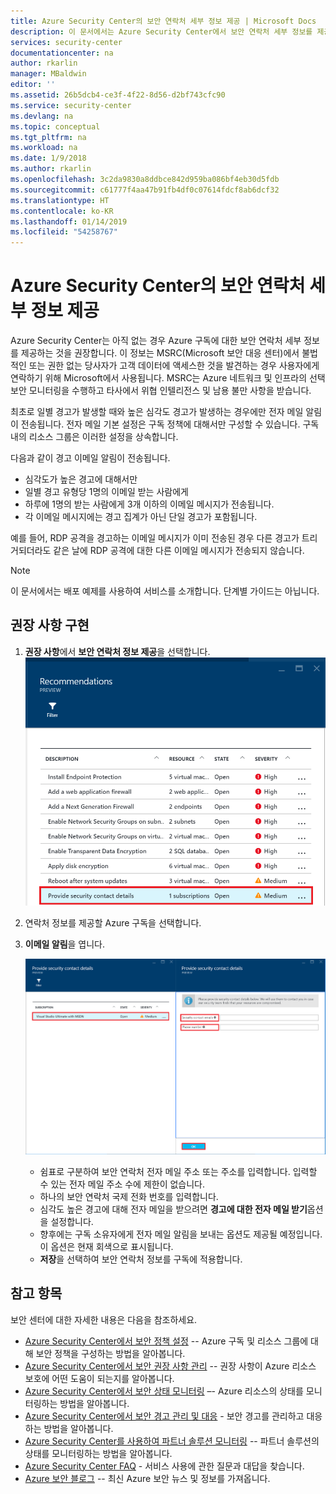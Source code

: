 ```yaml
---
title: Azure Security Center의 보안 연락처 세부 정보 제공 | Microsoft Docs
description: 이 문서에서는 Azure Security Center에서 보안 연락처 세부 정보를 제공하는 방법을 보여 줍니다.
services: security-center
documentationcenter: na
author: rkarlin
manager: MBaldwin
editor: ''
ms.assetid: 26b5dcb4-ce3f-4f22-8d56-d2bf743cfc90
ms.service: security-center
ms.devlang: na
ms.topic: conceptual
ms.tgt_pltfrm: na
ms.workload: na
ms.date: 1/9/2018
ms.author: rkarlin
ms.openlocfilehash: 3c2da9830a8ddbce842d959ba086bf4eb30d5fdb
ms.sourcegitcommit: c61777f4aa47b91fb4df0c07614fdcf8ab6dcf32
ms.translationtype: HT
ms.contentlocale: ko-KR
ms.lasthandoff: 01/14/2019
ms.locfileid: "54258767"
---
```

# <a name="provide-security-contact-details-in-azure-security-center"></a>Azure Security Center의 보안 연락처 세부 정보 제공
Azure Security Center는 아직 없는 경우 Azure 구독에 대한 보안 연락처 세부 정보를 제공하는 것을 권장합니다. 이 정보는 MSRC(Microsoft 보안 대응 센터)에서 불법적인 또는 권한 없는 당사자가 고객 데이터에 액세스한 것을 발견하는 경우 사용자에게 연락하기 위해 Microsoft에서 사용됩니다. MSRC는 Azure 네트워크 및 인프라의 선택 보안 모니터링을 수행하고 타사에서 위협 인텔리전스 및 남용 불만 사항을 받습니다.

최초로 일별 경고가 발생할 때와 높은 심각도 경고가 발생하는 경우에만 전자 메일 알림이 전송됩니다. 전자 메일 기본 설정은 구독 정책에 대해서만 구성할 수 있습니다. 구독 내의 리소스 그룹은 이러한 설정을 상속합니다. 

다음과 같이 경고 이메일 알림이 전송됩니다.
- 심각도가 높은 경고에 대해서만
- 일별 경고 유형당 1명의 이메일 받는 사람에게  
- 하루에 1명의 받는 사람에게 3개 이하의 이메일 메시지가 전송됩니다.
- 각 이메일 메시지에는 경고 집계가 아닌 단일 경고가 포함됩니다.
 
예를 들어, RDP 공격을 경고하는 이메일 메시지가 이미 전송된 경우 다른 경고가 트리거되더라도 같은 날에 RDP 공격에 대한 다른 이메일 메시지가 전송되지 않습니다. 
 

> [!NOTE]
> 이 문서에서는 배포 예제를 사용하여 서비스를 소개합니다.  단계별 가이드는 아닙니다.
>
>

## <a name="implement-the-recommendation"></a>권장 사항 구현
1. **권장 사항**에서 **보안 연락처 정보 제공**을 선택합니다.
   ![보안 연락처 제공][1]
2. 연락처 정보를 제공할 Azure 구독을 선택합니다.
3. **이메일 알림**을 엽니다.

   ![보안 연락처 세부 정보 제공][2]

   * 쉼표로 구분하여 보안 연락처 전자 메일 주소 또는 주소를 입력합니다. 입력할 수 있는 전자 메일 주소 수에 제한이 없습니다.
   * 하나의 보안 연락처 국제 전화 번호를 입력합니다.
   * 심각도 높은 경고에 대해 전자 메일을 받으려면 **경고에 대한 전자 메일 받기**옵션을 설정합니다.
   * 향후에는 구독 소유자에게 전자 메일 알림을 보내는 옵션도 제공될 예정입니다. 이 옵션은 현재 회색으로 표시됩니다.
   * **저장**을 선택하여 보안 연락처 정보를 구독에 적용합니다.

## <a name="see-also"></a>참고 항목
보안 센터에 대한 자세한 내용은 다음을 참조하세요.

* [Azure Security Center에서 보안 정책 설정](tutorial-security-policy.md) -- Azure 구독 및 리소스 그룹에 대해 보안 정책을 구성하는 방법을 알아봅니다.
* [Azure Security Center에서 보안 권장 사항 관리](security-center-recommendations.md) -- 권장 사항이 Azure 리소스 보호에 어떤 도움이 되는지를 알아봅니다.
* [Azure Security Center에서 보안 상태 모니터링](security-center-monitoring.md) –- Azure 리소스의 상태를 모니터링하는 방법을 알아봅니다.
* [Azure Security Center에서 보안 경고 관리 및 대응](security-center-managing-and-responding-alerts.md) - 보안 경고를 관리하고 대응하는 방법을 알아봅니다.
* [Azure Security Center를 사용하여 파트너 솔루션 모니터링](security-center-partner-solutions.md) -- 파트너 솔루션의 상태를 모니터링하는 방법을 알아봅니다.
* [Azure Security Center FAQ](security-center-faq.md) - 서비스 사용에 관한 질문과 대답을 찾습니다.
* [Azure 보안 블로그](https://blogs.msdn.com/b/azuresecurity/) -- 최신 Azure 보안 뉴스 및 정보를 가져옵니다.

<!--Image references-->
[1]: ./media/security-center-provide-security-contacts/provide-contacts.png
[2]:./media/security-center-provide-security-contacts/provide-contact-details.png
